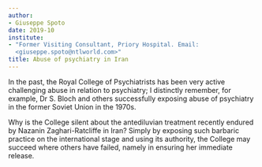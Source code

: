 ```yaml
---
author:
- Giuseppe Spoto
date: 2019-10
institute:
- "Former Visiting Consultant, Priory Hospital. Email:
  <giuseppe.spoto@ntlworld.com>"
title: Abuse of psychiatry in Iran
---
```


In the past, the Royal College of Psychiatrists has been very active
challenging abuse in relation to psychiatry; I distinctly remember, for
example, Dr S. Bloch and others successfully exposing abuse of
psychiatry in the former Soviet Union in the 1970s.

Why is the College silent about the antediluvian treatment recently
endured by Nazanin Zaghari-Ratcliffe in Iran? Simply by exposing such
barbaric practice on the international stage and using its authority,
the College may succeed where others have failed, namely in ensuring her
immediate release.
